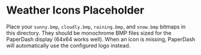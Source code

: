 # Weather Icons Placeholder

Place your `sunny.bmp`, `cloudly.bmp`, `raining.bmp`, and `snow.bmp` bitmaps in this directory.
They should be monochrome BMP files sized for the PaperDash display (64x64 works well). When an
icon is missing, PaperDash will automatically use the configured logo instead.
